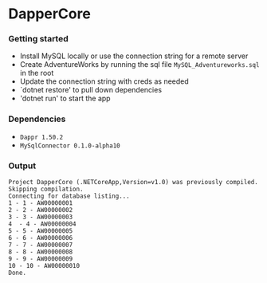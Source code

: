 # DapperCore

### Getting started
 - Install MySQL locally or use the connection string for a remote server
 - Create AdventureWorks by running the sql file `MySQL_Adventureworks.sql` in the root 
 - Update the connection string with creds as needed
 - `dotnet restore' to pull down dependencies
 - 'dotnet run' to start the app
 
### Dependencies
 - `Dappr 1.50.2`
 - `MySqlConnector 0.1.0-alpha10`

### Output
    Project DapperCore (.NETCoreApp,Version=v1.0) was previously compiled. Skipping compilation.
    Connecting for database listing...
    1 - 1 - AW00000001
    2 - 2 - AW00000002
    3 - 3 - AW00000003
    4  - 4 - AW00000004
    5 - 5 - AW00000005
    6 - 6 - AW00000006  
    7 - 7 - AW00000007
    8 - 8 - AW00000008
    9 - 9 - AW00000009
    10 - 10 - AW00000010
    Done.
